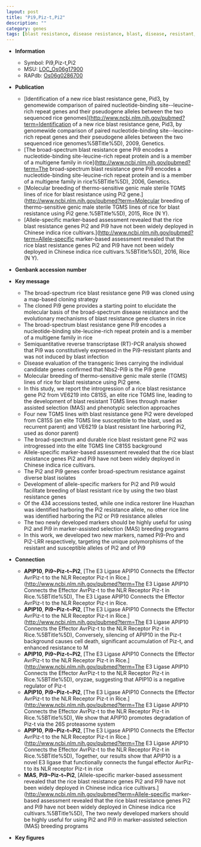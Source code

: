 ```yaml
---
layout: post
title: "Pi9,Piz-t,Pi2"
description: ""
category: genes
tags: [blast resistance, disease resistance, blast, disease, resistant, resistance, sterile, development, breeding]
---
```


* **Information**  
    + Symbol: Pi9,Piz-t,Pi2  
    + MSU: [LOC_Os06g17900](http://rice.plantbiology.msu.edu/cgi-bin/ORF_infopage.cgi?orf=LOC_Os06g17900)  
    + RAPdb: [Os06g0286700](http://rapdb.dna.affrc.go.jp/viewer/gbrowse_details/irgsp1?name=Os06g0286700)  

* **Publication**  
    + [Identification of a new rice blast resistance gene, Pid3, by genomewide comparison of paired nucleotide-binding site--leucine-rich repeat genes and their pseudogene alleles between the two sequenced rice genomes](http://www.ncbi.nlm.nih.gov/pubmed?term=Identification of a new rice blast resistance gene, Pid3, by genomewide comparison of paired nucleotide-binding site--leucine-rich repeat genes and their pseudogene alleles between the two sequenced rice genomes%5BTitle%5D), 2009, Genetics.
    + [The broad-spectrum blast resistance gene Pi9 encodes a nucleotide-binding site-leucine-rich repeat protein and is a member of a multigene family in rice](http://www.ncbi.nlm.nih.gov/pubmed?term=The broad-spectrum blast resistance gene Pi9 encodes a nucleotide-binding site-leucine-rich repeat protein and is a member of a multigene family in rice%5BTitle%5D), 2006, Genetics.
    + [Molecular breeding of thermo-sensitive genic male sterile TGMS lines of rice for blast resistance using Pi2 gene.](http://www.ncbi.nlm.nih.gov/pubmed?term=Molecular breeding of thermo-sensitive genic male sterile TGMS lines of rice for blast resistance using Pi2 gene.%5BTitle%5D), 2015, Rice (N Y).
    + [Allele-specific marker-based assessment revealed that the rice blast resistance genes Pi2 and Pi9 have not been widely deployed in Chinese indica rice cultivars.](http://www.ncbi.nlm.nih.gov/pubmed?term=Allele-specific marker-based assessment revealed that the rice blast resistance genes Pi2 and Pi9 have not been widely deployed in Chinese indica rice cultivars.%5BTitle%5D), 2016, Rice (N Y).

* **Genbank accession number**  

* **Key message**  
    + The broad-spectrum rice blast resistance gene Pi9 was cloned using a map-based cloning strategy
    + The cloned Pi9 gene provides a starting point to elucidate the molecular basis of the broad-spectrum disease resistance and the evolutionary mechanisms of blast resistance gene clusters in rice
    + The broad-spectrum blast resistance gene Pi9 encodes a nucleotide-binding site-leucine-rich repeat protein and is a member of a multigene family in rice
    + Semiquantitative reverse transcriptase (RT)-PCR analysis showed that Pi9 was constitutively expressed in the Pi9-resistant plants and was not induced by blast infection
    + Disease evaluation of the transgenic lines carrying the individual candidate genes confirmed that Nbs2-Pi9 is the Pi9 gene
    + Molecular breeding of thermo-sensitive genic male sterile (TGMS) lines of rice for blast resistance using Pi2 gene.
    + In this study, we report the introgression of a rice blast resistance gene Pi2 from VE6219 into C815S, an elite rice TGMS line, leading to the development of blast resistant TGMS lines through marker assisted selection (MAS) and phenotypic selection approaches
    + Four new TGMS lines with blast resistance gene Pi2 were developed from C815S (an elite TGMS line susceptible to the blast, used as recurrent parent) and VE6219 (a blast resistant line harboring Pi2, used as donor parent)
    + The broad-spectrum and durable rice blast resistant gene Pi2 was introgressed into the elite TGMS line C815S background
    + Allele-specific marker-based assessment revealed that the rice blast resistance genes Pi2 and Pi9 have not been widely deployed in Chinese indica rice cultivars.
    + The Pi2 and Pi9 genes confer broad-spectrum resistance against diverse blast isolates
    + Development of allele-specific markers for Pi2 and Pi9 would facilitate breeding of blast resistant rice by using the two blast resistance genes
    + Of the 434 accessions tested, while one indica restorer line Huazhan was identified harboring the Pi2 resistance allele, no other rice line was identified harboring the Pi2 or Pi9 resistance alleles
    + The two newly developed markers should be highly useful for using Pi2 and Pi9 in marker-assisted selection (MAS) breeding programs
    + In this work, we developed two new markers, named Pi9-Pro and Pi2-LRR respectively, targeting the unique polymorphisms of the resistant and susceptible alleles of Pi2 and of Pi9

* **Connection**  
    + __APIP10__, __Pi9~Piz-t~Pi2__, [The E3 Ligase APIP10 Connects the Effector AvrPiz-t to the NLR Receptor Piz-t in Rice.](http://www.ncbi.nlm.nih.gov/pubmed?term=The E3 Ligase APIP10 Connects the Effector AvrPiz-t to the NLR Receptor Piz-t in Rice.%5BTitle%5D), The E3 Ligase APIP10 Connects the Effector AvrPiz-t to the NLR Receptor Piz-t in Rice.
    + __APIP10__, __Pi9~Piz-t~Pi2__, [The E3 Ligase APIP10 Connects the Effector AvrPiz-t to the NLR Receptor Piz-t in Rice.](http://www.ncbi.nlm.nih.gov/pubmed?term=The E3 Ligase APIP10 Connects the Effector AvrPiz-t to the NLR Receptor Piz-t in Rice.%5BTitle%5D),  Conversely, silencing of APIP10 in the Piz-t background causes cell death, significant accumulation of Piz-t, and enhanced resistance to M
    + __APIP10__, __Pi9~Piz-t~Pi2__, [The E3 Ligase APIP10 Connects the Effector AvrPiz-t to the NLR Receptor Piz-t in Rice.](http://www.ncbi.nlm.nih.gov/pubmed?term=The E3 Ligase APIP10 Connects the Effector AvrPiz-t to the NLR Receptor Piz-t in Rice.%5BTitle%5D),  oryzae, suggesting that APIP10 is a negative regulator of Piz-t
    + __APIP10__, __Pi9~Piz-t~Pi2__, [The E3 Ligase APIP10 Connects the Effector AvrPiz-t to the NLR Receptor Piz-t in Rice.](http://www.ncbi.nlm.nih.gov/pubmed?term=The E3 Ligase APIP10 Connects the Effector AvrPiz-t to the NLR Receptor Piz-t in Rice.%5BTitle%5D),  We show that APIP10 promotes degradation of Piz-t via the 26S proteasome system
    + __APIP10__, __Pi9~Piz-t~Pi2__, [The E3 Ligase APIP10 Connects the Effector AvrPiz-t to the NLR Receptor Piz-t in Rice.](http://www.ncbi.nlm.nih.gov/pubmed?term=The E3 Ligase APIP10 Connects the Effector AvrPiz-t to the NLR Receptor Piz-t in Rice.%5BTitle%5D),  Together, our results show that APIP10 is a novel E3 ligase that functionally connects the fungal effector AvrPiz-t to its NLR receptor Piz-t in rice
    + __MAS__, __Pi9~Piz-t~Pi2__, [Allele-specific marker-based assessment revealed that the rice blast resistance genes Pi2 and Pi9 have not been widely deployed in Chinese indica rice cultivars.](http://www.ncbi.nlm.nih.gov/pubmed?term=Allele-specific marker-based assessment revealed that the rice blast resistance genes Pi2 and Pi9 have not been widely deployed in Chinese indica rice cultivars.%5BTitle%5D),  The two newly developed markers should be highly useful for using Pi2 and Pi9 in marker-assisted selection (MAS) breeding programs

* **Key figures**  


